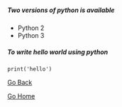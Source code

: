 ##### Two versions of python is available
* Python 2
* Python 3

##### To write hello world using python

`print('hello')`


 [Go Back](python.md)

 [Go Home](index.md)
